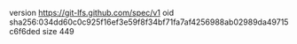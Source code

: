 version https://git-lfs.github.com/spec/v1
oid sha256:034dd60c0c925f16ef3e59f8f34bf71fa7af4256988ab02989da49715c6f6ded
size 449
